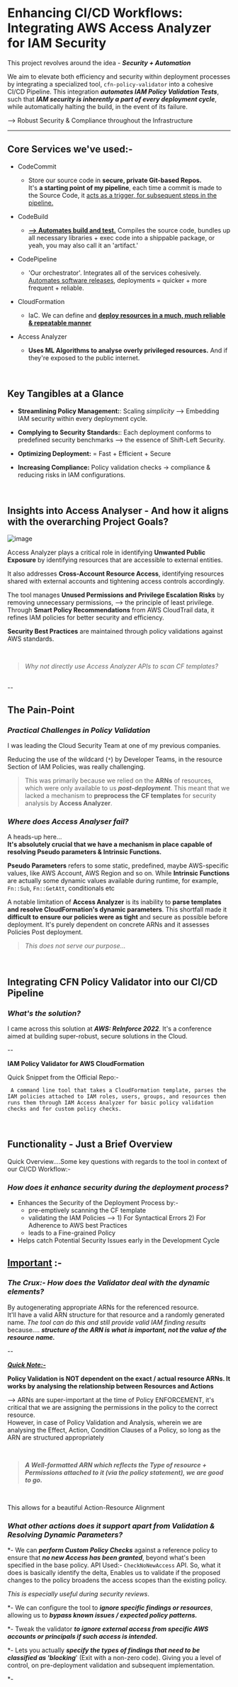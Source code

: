 # Enhancing CI/CD Workflows: Integrating AWS Access Analyzer for IAM Security

This project revolves around the idea - **_Security + Automation_**  

We aim to elevate both efficiency and security within deployment processes by integrating a specialized tool, `cfn-policy-validator`  into a cohesive CI/CD Pipeline. This integration _**automates IAM Policy Validation Tests**_, such that **_IAM security is inherently a part of every deployment cycle_**, while automatically halting the build, in the event of its failure.  

--> Robust Security & Compliance throughout the Infrastructure

----

## Core Services we've used:-

- CodeCommit </br>
  - Store our source code in **secure, private Git-based Repos.** </br> It's **a starting point of my pipeline**, each time a commit is made to the Source Code, it <ins>acts as a trigger, for subsequent steps in the pipeline.</ins>
  
- CodeBuild </br>
  - **<ins>--> Automates build and test.</ins>** Compiles the source code, bundles up all necessary libraries + exec code into a shippable package</ins>, or yeah, you may also call it an 'artifact.'

- CodePipeline  </br>
  - 'Our orchestrator'. Integrates all of the services cohesively. </br>
   <ins>Automates software releases</ins>, deployments = quicker + more frequent + reliable.

- CloudFormation </br>
  - IaC. We can define and <ins>**deploy resources in a much, much reliable & repeatable manner**</ins> 

- Access Analyzer  </br>
  - **Uses ML Algorithms to analyse overly privileged resources.** And if they're exposed to the public internet.

</br>

## Key Tangibles at a Glance

- **Streamlining Policy Management:**: Scaling _simplicity_ --> Embedding IAM security within every deployment cycle.

- **Complying to Security Standards:**: Each deployment conforms to predefined security benchmarks --> the essence of Shift-Left Security.

- **Optimizing Deployment:** = Fast + Efficient + Secure

- **Increasing Compliance:** Policy validation checks -> compliance & reducing risks in IAM configurations.

</br>

## Insights into Access Analyser - And how it aligns with the overarching Project Goals?

![image](https://github.com/TanishkaMarrott/Integrating-AWS-IAM-Access-Analyzer-in-a-CI-CD-Pipeline/assets/78227704/13167157-1519-4296-a575-4dbbae7e1368)


Access Analyzer plays a critical role in identifying **Unwanted Public Exposure** by identifying resources that are accessible to external entities. 

It also addresses **Cross-Account Resource Access**, identifying resources shared with external accounts and tightening access controls accordingly.

The tool  manages **Unused Permissions and Privilege Escalation Risks** by removing unnecessary permissions, --> the principle of least privilege. Through **Smart Policy Recommendations** from AWS CloudTrail data, it refines IAM policies for better security and efficiency.

**Security Best Practices** are maintained through policy validations against AWS standards. 


</br>

>  _Why not directly use Access Analyzer APIs to scan CF templates?_
</br>
--

## The Pain-Point

### _Practical Challenges in Policy Validation_
I was leading the Cloud Security Team at one of my previous companies.    
  
Reducing the use of the wildcard (`*`) by Developer Teams, in the resource Section of IAM Policies, was really challenging.   

> This was primarily because we relied on the **ARNs** of resources, which were only available to us _**post-deployment**_. This meant that we lacked a mechanism to **preprocess the CF templates** for security analysis by **Access Analyzer**.

### _Where does Access Analyser fail?_

A heads-up here...    
**It's absolutely crucial that we have a mechanism in place capable of resolving Pseudo parameters & Intrinsic Functions.**

**Pseudo Parameters** refers to some static, predefined, maybe AWS-specific values, like AWS Account, AWS Region and so on.
While **Intrinsic Functions** are actually some dynamic values available during runtime, for example, `Fn::Sub`, `Fn::GetAtt`, conditionals etc

A notable limitation of **Access Analyzer** is its inability to **parse templates and resolve CloudFormation's dynamic parameters**. This shortfall made it **difficult to ensure our policies were as tight** and secure as possible before deployment. It's purely dependent on concrete ARNs and it assesses Policies Post deployment.

> _This does not serve our purpose..._

</br>

## Integrating CFN Policy Validator into our CI/CD Pipeline 

### _What's the solution?_

I came across this solution at _**AWS: ReInforce 2022**._ It's a conference aimed at building super-robust, secure solutions in the Cloud.

--

**IAM Policy Validator for AWS CloudFormation**

Quick Snippet from the Official Repo:-

``` A command line tool that takes a CloudFormation template, parses the IAM policies attached to IAM roles, users, groups, and resources then runs them through IAM Access Analyzer for basic policy validation checks and for custom policy checks.```

</br>

## Functionality - Just a Brief Overview

 Quick Overview....Some key questions with regards to the tool in context of our CI/CD Workflow:-

### **_How does it enhance security during the deployment process?_**

- Enhances the Security of the Deployment Process by:-
   - pre-emptively scanning the CF template
   - validating the IAM Policies --> 1) For Syntactical Errors 2) For Adherence to AWS best Practices
   - leads to a Fine-grained Policy
- Helps catch Potential Security Issues early in the Development Cycle

## <ins>Important</ins> :-

### _The Crux:- How does the Validator deal with the dynamic elements?_

By autogenerating appropriate ARNs for the referenced resource.        
It'll have a valid ARN structure for that resource and a randomly generated name. _The tool can do this and still provide valid IAM finding results_ because....  **_structure of the ARN is what is important, not the value of the resource name._**

--

<ins>**_Quick Note:-_**</ins>

**Policy Validation is NOT dependent on the exact / actual resource ARNs. It works by analysing the relationship between Resources and Actions**

--> ARNs are super-important at the time of Policy ENFORCEMENT, it's critical that we are assigning the permissions in the policy to the correct resource.     
However, in case of Policy Validation and Analysis, wherein we are analysing the Effect, Action, Condition Clauses of a Policy, so long as the ARN are structured appropriately 

</br>

> _**A Well-formatted ARN which reflects the Type of resource + Permissions attached to it (via the policy statement), we are good to go.**_

</br>

This allows for a beautiful Action-Resource Alignment

### **_What other actions does it support apart from Validation & Resolving Dynamic Parameters?_**

*- We can **_perform Custom Policy Checks_** against a reference policy to ensure that **_no new Access has been granted_**, beyond what's been specified in the base policy.
  API Used:- `CheckNoNewAccess` API. So, what it does is basically identify the delta, Enables us to validate if the proposed changes to the policy broadens the access scopes than the existing policy.

 _This is especially useful during security reviews_.

*- We can configure the tool to **_ignore specific findings or resources_**, allowing us to **_bypass known issues / expected policy patterns._**

*- Tweak the validator **_to ignore external access from specific AWS accounts or principals if such access is intended._**

*- Lets you actually **_specify the types of findings that need to be classified as 'blocking_**' (Exit with a non-zero code). Giving you a level of control, on pre-deployment validation and subsequent implementation.

*- 
  

  


















